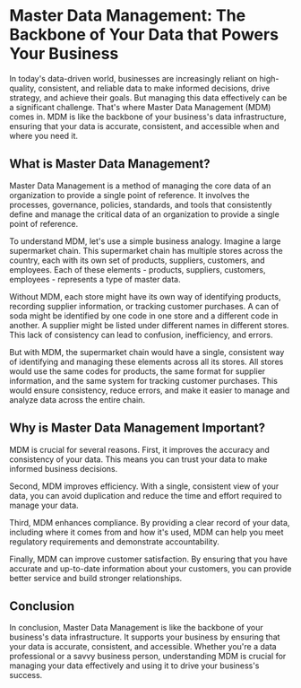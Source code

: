 # Master Data Management: The Backbone of Your Data that Powers Your Business

In today's data-driven world, businesses are increasingly reliant on high-quality, consistent, and reliable data to make informed decisions, drive strategy, and achieve their goals. But managing this data effectively can be a significant challenge. That's where Master Data Management (MDM) comes in. MDM is like the backbone of your business's data infrastructure, ensuring that your data is accurate, consistent, and accessible when and where you need it. 

## What is Master Data Management?

Master Data Management is a method of managing the core data of an organization to provide a single point of reference. It involves the processes, governance, policies, standards, and tools that consistently define and manage the critical data of an organization to provide a single point of reference.

To understand MDM, let's use a simple business analogy. Imagine a large supermarket chain. This supermarket chain has multiple stores across the country, each with its own set of products, suppliers, customers, and employees. Each of these elements - products, suppliers, customers, employees - represents a type of master data. 

Without MDM, each store might have its own way of identifying products, recording supplier information, or tracking customer purchases. A can of soda might be identified by one code in one store and a different code in another. A supplier might be listed under different names in different stores. This lack of consistency can lead to confusion, inefficiency, and errors.

But with MDM, the supermarket chain would have a single, consistent way of identifying and managing these elements across all its stores. All stores would use the same codes for products, the same format for supplier information, and the same system for tracking customer purchases. This would ensure consistency, reduce errors, and make it easier to manage and analyze data across the entire chain.

## Why is Master Data Management Important?

MDM is crucial for several reasons. First, it improves the accuracy and consistency of your data. This means you can trust your data to make informed business decisions. 

Second, MDM improves efficiency. With a single, consistent view of your data, you can avoid duplication and reduce the time and effort required to manage your data.

Third, MDM enhances compliance. By providing a clear record of your data, including where it comes from and how it's used, MDM can help you meet regulatory requirements and demonstrate accountability.

Finally, MDM can improve customer satisfaction. By ensuring that you have accurate and up-to-date information about your customers, you can provide better service and build stronger relationships.

## Conclusion

In conclusion, Master Data Management is like the backbone of your business's data infrastructure. It supports your business by ensuring that your data is accurate, consistent, and accessible. Whether you're a data professional or a savvy business person, understanding MDM is crucial for managing your data effectively and using it to drive your business's success.